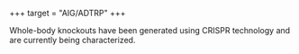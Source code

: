 +++
target = "AIG/ADTRP"
+++

<p>Whole-body knockouts have been generated using CRISPR technology and are currently being characterized.</p>